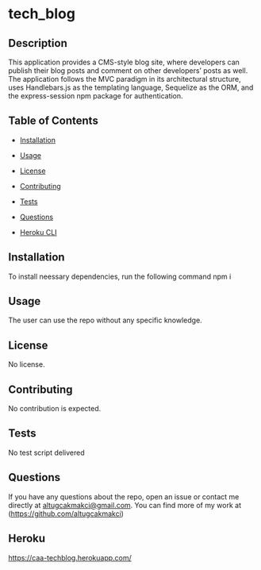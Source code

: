 # tech_blog

## Description

This application provides a CMS-style blog site, where developers can publish their blog posts and comment on other developers’ posts as well. The application follows the MVC paradigm in its architectural structure, uses Handlebars.js as the templating language, Sequelize as the ORM, and the express-session npm package for authentication.

## Table of Contents

- [Installation](#installation)

- [Usage](#usage)

- [License](#license)

- [Contributing](#contributing)

- [Tests](#tests)

- [Questions](#questions)

- [Heroku CLI](#heroku)

## Installation

To install neessary dependencies, run the following command
npm i 

## Usage
The user can use the repo without any specific knowledge.

## License
No license.

## Contributing
No contribution is expected.

## Tests

No test script delivered

## Questions

If you have any questions about the repo, open an issue or contact me directly at altugcakmakci@gmail.com. 
You can find more of my work at (https://github.com/altugcakmakci)

## Heroku
https://caa-techblog.herokuapp.com/
